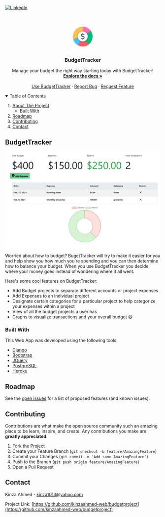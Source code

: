 <!-- [![Build Status][build-shield]][build-url]-->
[![LinkedIn][linkedin-shield]][linkedin-url]


<!-- PROJECT LOGO -->
<br />
<p align="center">
  <a href="https://github.com/kinzaahmed-web/budgetproject">
    <img src="images/logo.png" alt="Logo" width="80" height="80">
  </a>

  <h3 align="center">BudgetTracker</h3>

  <p align="center">
    Manage your budget the right way starting today with BudgetTracker!
    <br />
    <a href="https://github.com/kinzaahmed-web/budgetproject"><strong>Explore the docs »</strong></a>
    <br />
    <br />
    <a href="https://my-budgettracker.herokuapp.com/">Use BudgetTracker</a>
    ·
    <a href="https://github.com/kinzaahmed-web/budgetproject/issues">Report Bug</a>
    ·
    <a href="https://github.com/kinzaahmed-web/budgetproject/issues">Request Feature</a>
  </p>
</p>



<!-- TABLE OF CONTENTS -->
<details open="open">
  <summary>Table of Contents</summary>
  <ol>
    <li>
      <a href="#about-the-project">About The Project</a>
      <ul>
        <li><a href="#built-with">Built With</a></li>
      </ul>
    </li>
    <li><a href="#roadmap">Roadmap</a></li>
    <li><a href="#contributing">Contributing</a></li>
    <li><a href="#contact">Contact</a></li>
  </ol>
</details>



<!-- ABOUT THE PROJECT -->
## BudgetTracker

[![Product Name Screen Shot][product-screenshot]](https://example.com)

Worried about how to budget? BugetTracker will try to make it easier for you and help show you how much you're spending and you can then determine how to balance your budget. When you use BudgetTracker you decide where your money goes instead of wondering where it all went.

Here's some cool features on BudgetTracker:
* Add Budget projects to separate different accounts or project expenses
* Add Expenses to an individual project
* Designate certain categories for a particular project to help categorize your expenses within a project
* View of all the budget projects a user has
* Graphs to visualize transactions and your overall budget :smile:

### Built With

This Web App was developed using the following tools: 

* [Django](https://www.youtube.com/playlist?list=PL-osiE80TeTtoQCKZ03TU5fNfx2UY6U4p)
* [Bootstrap](https://getbootstrap.com)
* [JQuery](https://jquery.com)
* [PostgreSQL](https://www.postgresql.org/)
* [Heroku](https://www.heroku.com/)


<!-- ROADMAP -->
## Roadmap

See the [open issues](https://github.com/kinzaahmed/budgetproject/issues) for a list of proposed features (and known issues).



<!-- CONTRIBUTING -->
## Contributing

Contributions are what make the open source community such an amazing place to be learn, inspire, and create. Any contributions you make are **greatly appreciated**.

1. Fork the Project
2. Create your Feature Branch (`git checkout -b feature/AmazingFeature`)
3. Commit your Changes (`git commit -m 'Add some AmazingFeature'`)
4. Push to the Branch (`git push origin feature/AmazingFeature`)
5. Open a Pull Request



<!-- CONTACT -->
## Contact

Kinza Ahmed  - kinza1013@yahoo.com

Project Link: [https://github.com/kinzaahmed-web/budgetproject](https://github.com/kinzaahmed-web/budgetproject)


<!-- MARKDOWN LINKS & IMAGES -->
[linkedin-shield]: https://img.shields.io/badge/-LinkedIn-black.svg?style=for-the-badge&logo=linkedin&colorB=555
[linkedin-url]: https://linkedin.com/in/kinzaahmed/
[product-screenshot]: images/screenshot.png
 
